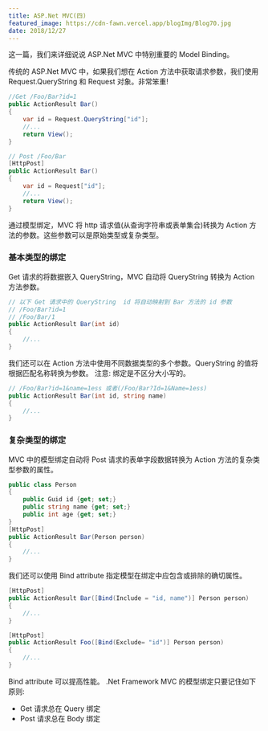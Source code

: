 ```yaml
---
title: ASP.Net MVC(四)
featured_image: https://cdn-fawn.vercel.app/blogImg/Blog70.jpg
date: 2018/12/27
---
```


这一篇，我们来详细说说 ASP.Net MVC 中特别重要的 Model Binding。

传统的 ASP.Net MVC 中，如果我们想在 Action 方法中获取请求参数，我们使用 Request.QueryString 和 Request 对象。非常笨重!
``` csharp
//Get /Foo/Bar?id=1
public ActionResult Bar()
{
    var id = Request.QueryString["id"];
    //...
    return View();
}

// Post /Foo/Bar
[HttpPost]
public ActionResult Bar()
{
    var id = Request["id"];
    //...
    return View();
}
```

通过模型绑定，MVC 将 http 请求值(从查询字符串或表单集合)转换为 Action 方法的参数。这些参数可以是原始类型或复杂类型。

### 基本类型的绑定
Get 请求的将数据嵌入 QueryString，MVC 自动将 QueryString 转换为 Action 方法参数。
``` csharp
// 以下 Get 请求中的 QueryString  id 将自动映射到 Bar 方法的 id 参数
// /Foo/Bar?id=1
// /Foo/Bar/1
public ActionResult Bar(int id)
{
    //...
}
```

我们还可以在 Action 方法中使用不同数据类型的多个参数。QueryString 的值将根据匹配名称转换为参数。
注意: 绑定是不区分大小写的。
``` csharp
// /Foo/Bar?id=1&name=1ess 或者(/Foo/Bar?Id=1&Name=1ess)
public ActionResult Bar(int id, string name)
{
    //...
}
```

### 复杂类型的绑定
MVC 中的模型绑定自动将 Post 请求的表单字段数据转换为 Action 方法的复杂类型参数的属性。
``` csharp
public class Person
{
    public Guid id {get; set;}
    public string name {get; set;}
    public int age {get; set;}
}
[HttpPost]
public ActionResult Bar(Person person)
{
    //...
}
```

我们还可以使用 Bind attribute 指定模型在绑定中应包含或排除的确切属性。
``` csharp
[HttpPost]
public ActionResult Bar([Bind(Include = "id, name")] Person person)
{
    //...
}

[HttpPost]
public ActionResult Foo([Bind(Exclude= "id")] Person person)
{
    //...
}
```

Bind attribute 可以提高性能。
.Net Framework MVC 的模型绑定只要记住如下原则: 
- Get 请求总在 Query 绑定
- Post 请求总在 Body 绑定